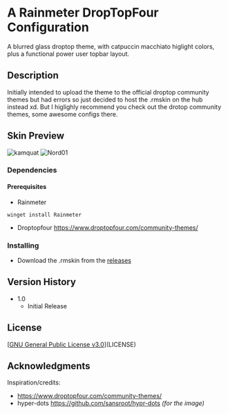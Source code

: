 # A Rainmeter DropTopFour Configuration

A blurred glass droptop theme, with catpuccin macchiato higlight colors, plus a functional power user topbar layout.

## Description

Initially intended to upload the theme to the official droptop community themes but had errors so just decided to host the .rmskin on the hub instead xd.
But I higlighly recommend you check out the drotop community themes, some awesome configs there.

## Skin Preview

![kamquat](https://github.com/user-attachments/assets/a151af1b-5b8a-40ee-b1d4-5726f5aab3df)
![Nord01](https://github.com/user-attachments/assets/ad787fc9-3938-43ce-ae64-e84889ae807a)

### Dependencies

#### Prerequisites

* Rainmeter
```
winget install Rainmeter
```
* Droptopfour
https://www.droptopfour.com/community-themes/

### Installing

* Download the .rmskin from the [releases](https://github.com/YareyareSenpai/Kamquat_420_Glass_Droptop_Theme/tags)

## Version History

* 1.0
    * Initial Release

## License

[[GNU General Public License v3.0](https://github.com/YareyareSenpai/Kamquat_420_Glass_Droptop_Theme/blob/main/LICENSE)](LICENSE)

## Acknowledgments

Inspiration/credits:
* https://www.droptopfour.com/community-themes/
* hyper-dots https://github.com/sansroot/hypr-dots _(for the image)_
